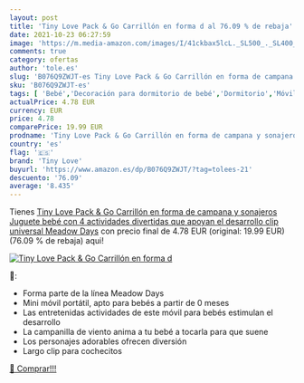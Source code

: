 ```yaml
---
layout: post
title: 'Tiny Love Pack & Go Carrillón en forma d al 76.09 % de rebaja'
date: 2021-10-23 06:27:59
image: 'https://m.media-amazon.com/images/I/41ckbax5lcL._SL500_._SL400_.jpg'
comments: true
category: ofertas
author: 'tole.es'
slug: 'B076Q9ZWJT-es Tiny Love Pack & Go Carrillón en forma de campana y...'
sku: 'B076Q9ZWJT-es'
tags: [ 'Bebé','Decoración para dormitorio de bebé','Dormitorio','Móviles para bebé','bebé','tiny love', ]
actualPrice: 4.78 EUR
currency: EUR
price: 4.78
comparePrice: 19.99 EUR
prodname: 'Tiny Love Pack & Go Carrillón en forma de campana y sonajeros  Juguete bebé con 4 actividades divertidas que apoyan el desarrollo  clip universal  Meadow Days'
country: 'es'
flag: '🇪🇸'
brand: 'Tiny Love'
buyurl: 'https://www.amazon.es/dp/B076Q9ZWJT/?tag=tolees-21'
descuento: '76.09'
average: '8.435'
---
```


Tienes [Tiny Love Pack & Go Carrillón en forma de campana y sonajeros  Juguete bebé con 4 actividades divertidas que apoyan el desarrollo  clip universal  Meadow Days](https://www.amazon.es/dp/B076Q9ZWJT/?tag=tolees-21) con precio final de  4.78 EUR (original: 19.99 EUR) (76.09 %  de rebaja) aqui!

[![Tiny Love Pack & Go Carrillón en forma d](https://m.media-amazon.com/images/I/41ckbax5lcL._SL500_._SL400_.jpg)](https://www.amazon.es/dp/B076Q9ZWJT/?tag=tolees-21)

🔎:

- Forma parte de la línea Meadow Days
- Mini móvil portátil, apto para bebés a partir de 0 meses
- Las entretenidas actividades de este móvil para bebés estimulan el desarrollo
- La campanilla de viento anima a tu bebé a tocarla para que suene
- Los personajes adorables ofrecen diversión
- Largo clip para cochecitos

[🛒 Comprar!!!](https://www.amazon.es/dp/B076Q9ZWJT/?tag=tolees-21)
